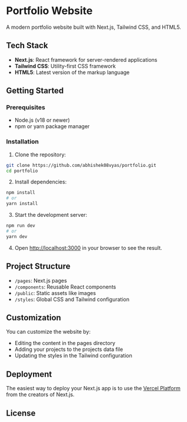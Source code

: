 # Portfolio Website

A modern portfolio website built with Next.js, Tailwind CSS, and HTML5.

## Tech Stack

-   **Next.js**: React framework for server-rendered applications
-   **Tailwind CSS**: Utility-first CSS framework
-   **HTML5**: Latest version of the markup language

## Getting Started

### Prerequisites

-   Node.js (v18 or newer)
-   npm or yarn package manager

### Installation

1. Clone the repository:

```bash
git clone https://github.com/abhishek08vyas/portfolio.git
cd portfolio
```

2. Install dependencies:

```bash
npm install
# or
yarn install
```

3. Start the development server:

```bash
npm run dev
# or
yarn dev
```

4. Open [http://localhost:3000](http://localhost:3000) in your browser to see the result.

## Project Structure

-   `/pages`: Next.js pages
-   `/components`: Reusable React components
-   `/public`: Static assets like images
-   `/styles`: Global CSS and Tailwind configuration

## Customization

You can customize the website by:

-   Editing the content in the pages directory
-   Adding your projects to the projects data file
-   Updating the styles in the Tailwind configuration

## Deployment

The easiest way to deploy your Next.js app is to use the [Vercel Platform](https://vercel.com/new) from the creators of Next.js.

## License
